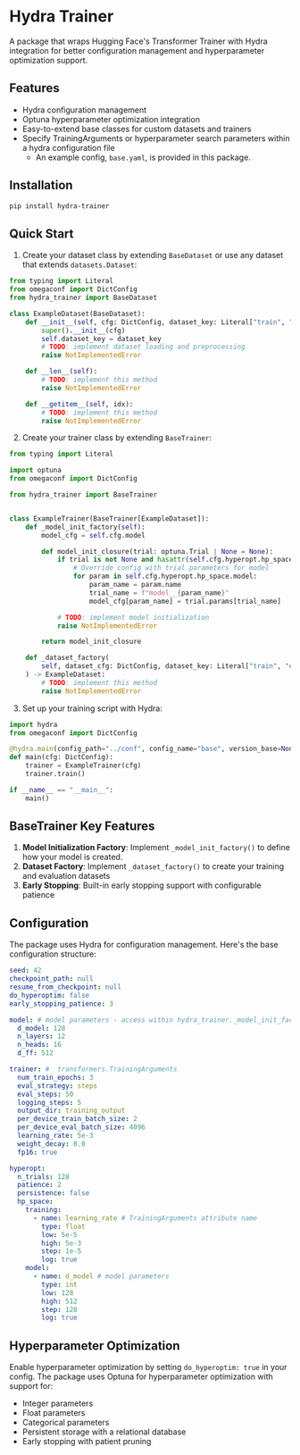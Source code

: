 # Hydra Trainer

A package that wraps Hugging Face's Transformer Trainer with Hydra integration for better configuration management and hyperparameter optimization support.

## Features

- Hydra configuration management
- Optuna hyperparameter optimization integration
- Easy-to-extend base classes for custom datasets and trainers
- Specify TrainingArguments or hyperparameter search parameters within a hydra configuration file
  - An example config, `base.yaml`, is provided in this package.

## Installation

```bash
pip install hydra-trainer
```

## Quick Start

1. Create your dataset class by extending `BaseDataset` or use any dataset that extends `datasets.Dataset`:

```python:example.py
from typing import Literal
from omegaconf import DictConfig
from hydra_trainer import BaseDataset

class ExampleDataset(BaseDataset):
    def __init__(self, cfg: DictConfig, dataset_key: Literal["train", "eval"]):
        super().__init__(cfg)
        self.dataset_key = dataset_key
        # TODO: implement dataset loading and preprocessing
        raise NotImplementedError

    def __len__(self):
        # TODO: implement this method
        raise NotImplementedError

    def __getitem__(self, idx):
        # TODO: implement this method
        raise NotImplementedError
```

2. Create your trainer class by extending `BaseTrainer`:

```python:example.py
from typing import Literal

import optuna
from omegaconf import DictConfig

from hydra_trainer import BaseTrainer


class ExampleTrainer(BaseTrainer[ExampleDataset]):
    def _model_init_factory(self):
        model_cfg = self.cfg.model

        def model_init_closure(trial: optuna.Trial | None = None):
            if trial is not None and hasattr(self.cfg.hyperopt.hp_space, "model"):
                # Override config with trial parameters for model
                for param in self.cfg.hyperopt.hp_space.model:
                    param_name = param.name
                    trial_name = f"model__{param_name}"
                    model_cfg[param_name] = trial.params[trial_name]

            # TODO: implement model initialization
            raise NotImplementedError

        return model_init_closure

    def _dataset_factory(
        self, dataset_cfg: DictConfig, dataset_key: Literal["train", "eval"]
    ) -> ExampleDataset:
        # TODO: implement this method
        raise NotImplementedError
```

3. Set up your training script with Hydra:

```python:example.py
import hydra
from omegaconf import DictConfig

@hydra.main(config_path="../conf", config_name="base", version_base=None)
def main(cfg: DictConfig):
    trainer = ExampleTrainer(cfg)
    trainer.train()

if __name__ == "__main__":
    main()
```

## BaseTrainer Key Features

1. **Model Initialization Factory**: Implement `_model_init_factory()` to define how your model is created.
2. **Dataset Factory**: Implement `_dataset_factory()` to create your training and evaluation datasets
3. **Early Stopping**: Built-in early stopping support with configurable patience

## Configuration

The package uses Hydra for configuration management. Here's the base configuration structure:

```yaml
seed: 42
checkpoint_path: null
resume_from_checkpoint: null
do_hyperoptim: false
early_stopping_patience: 3

model: # model parameters - access within hydra_trainer._model_init_factory
  d_model: 128
  n_layers: 12
  n_heads: 16
  d_ff: 512

trainer: #  transformers.TrainingArguments
  num_train_epochs: 3
  eval_strategy: steps
  eval_steps: 50
  logging_steps: 5
  output_dir: training_output
  per_device_train_batch_size: 2
  per_device_eval_batch_size: 4096
  learning_rate: 5e-3
  weight_decay: 0.0
  fp16: true

hyperopt:
  n_trials: 128
  patience: 2
  persistence: false
  hp_space:
    training:
      - name: learning_rate # TrainingArguments attribute name
        type: float
        low: 5e-5
        high: 5e-3
        step: 1e-5
        log: true
    model:
      - name: d_model # model parameters
        type: int
        low: 128
        high: 512
        step: 128
        log: true
```

## Hyperparameter Optimization

Enable hyperparameter optimization by setting `do_hyperoptim: true` in your config. The package uses Optuna for hyperparameter optimization with support for:

- Integer parameters
- Float parameters
- Categorical parameters
- Persistent storage with a relational database
- Early stopping with patient pruning
